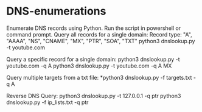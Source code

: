 # DNS-enumerations
Enumerate DNS records using Python. Run the script in powershell or command prompt.
Query all records for a single domain:
  Record type: "A", "AAAA", "NS", "CNAME", "MX", "PTR", "SOA", "TXT"
  python3 dnslookup.py -t youtube.com

Query a specific record for a single domain:
  python3 dnslookup.py -t youtube.com -q A
  python3 dnslookup.py -t youtube.com -q A MX

Query multiple targets from a txt file:
  *python3 dnslookup.py -f targets.txt -q A

Reverse DNS Query:
  python3 dnslookup.py -t 127.0.0.1 -q ptr
  python3 dnslookup.py -f ip_lists.txt -q ptr
